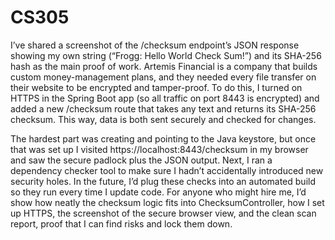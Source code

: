 # CS305
I’ve shared a screenshot of the /checksum endpoint’s JSON response showing my own string (“Frogg: Hello World Check Sum!”) and its SHA-256 hash as the main proof of work. Artemis Financial is a company that builds custom money-management plans, and they needed every file transfer on their website to be encrypted and tamper-proof. To do this, I turned on HTTPS in the Spring Boot app (so all traffic on port 8443 is encrypted) and added a new /checksum route that takes any text and returns its SHA-256 checksum. This way, data is both sent securely and checked for changes.

The hardest part was creating and pointing to the Java keystore, but once that was set up I visited https://localhost:8443/checksum in my browser and saw the secure padlock plus the JSON output. Next, I ran a dependency checker tool to make sure I hadn’t accidentally introduced new security holes. In the future, I’d plug these checks into an automated build so they run every time I update code. For anyone who might hire me, I’d show how neatly the checksum logic fits into ChecksumController, how I set up HTTPS, the screenshot of the secure browser view, and the clean scan report, proof that I can find risks and lock them down.
